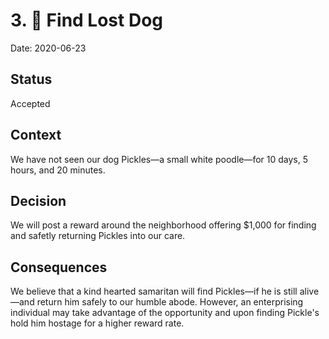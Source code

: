 # 3. 🐩 Find Lost Dog

Date: 2020-06-23

## Status

Accepted

## Context

We have not seen our dog Pickles—a small white poodle—for 10 days, 5 hours, and 20 minutes.

## Decision

We will post a reward around the neighborhood offering $1,000 for finding and safetly returning Pickles into our care.

## Consequences

We believe that a kind hearted samaritan will find Pickles—if he is still alive—and return him safely to our humble abode. However, an enterprising individual may take advantage of the opportunity and upon finding Pickle's hold him hostage for a higher reward rate.

